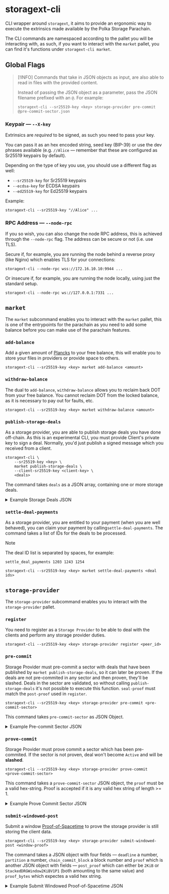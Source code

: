 # storagext-cli

CLI wrapper around `storagext`, it aims to provide an ergonomic way to execute the extrinsics made available by the Polka Storage Parachain.

The CLI commands are namespaced according to the pallet you will be interacting with,
as such, if you want to interact with the `market` pallet, you can find it's functions under `storagext-cli market`.

## Global Flags

> [!INFO]
> Commands that take in JSON objects as input, are also able to read in files with the provided content.
>
> Instead of passing the JSON object as a parameter, pass the JSON filename prefixed with an `@`.
> For example:
> ```
> storagext-cli --sr25519-key <key> storage-provider pre-commit @pre-commit-sector.json
> ```

### Keypair — `--X-key`

Extrinsics are *required* to be signed, as such you need to pass your key.

You can pass it as an hex encoded string, seed key (BIP-39) or use the dev phrases available
(e.g. `//Alice` — remember that these are configured as Sr25519 keypairs by default).

Depending on the type of key you use, you should use a different flag as well:

* `--sr25519-key` for Sr25519 keypairs
* `--ecdsa-key` for ECDSA keypairs
* `--ed25519-key` for Ed25519 keypairs

Example:

```
storagext-cli --sr25519-key "//Alice" ...
```

### RPC Address — `--node-rpc`

If you so wish, you can also change the node RPC address, this is achieved through the `--node-rpc` flag. The address can be secure or not (i.e. use TLS).

Secure if, for example, you are running the node behind a reverse proxy (like Nginx) which enables TLS for your connections:

```
storagext-cli --node-rpc wss://172.16.10.10:9944 ...
```

Or insecure if, for example, you are running the node locally, using just the standard setup.

```
storagext-cli --node-rpc ws://127.0.0.1:7331 ...
```

## `market`

The `market` subcommand enables you to interact with the `market` pallet,
this is one of the entrypoints for the parachain as you need to add some balance before you can make use of the parachain features.

### `add-balance`

Add a given amount of [Plancks](https://wiki.polkadot.network/docs/learn-DOT#the-planck-unit) to your free balance,
this will enable you to store your files in providers or provide space to others.

```
storagext-cli --sr25519-key <key> market add-balance <amount>
```

### `withdraw-balance`

The dual to `add-balance`, `withdraw-balance` allows you to reclaim back DOT from your free balance.
You cannot reclaim DOT from the locked balance, as it is necessary to pay out for faults, etc.

```
storagext-cli --sr25519-key <key> market withdraw-balance <amount>
```

### `publish-storage-deals`

As a storage provider, you are able to publish storage deals you have done off-chain.
As this is an experimental CLI, you must provide Client's private key to sign a deal.
Normally, you'd just publish a signed message which you received from a client.

```
storagext-cli \
    --sr25519-key <key> \
    market publish-storage-deals \
    --client-sr25519-key <client-key> \
    <deals>
```

The command takes `deals` as a JSON array, containing one or more storage deals.

<details>
<summary>Example Storage Deals JSON</summary>
<p>

```json
[
    {
        "piece_cid": "bafkreibme22gw2h7y2h7tg2fhqotaqjucnbc24deqo72b6mkl2egezxhvy",
        "piece_size": 47000000000,
        "client": "5GvHnpY1433RytXW66r77iL4CyewAAErDU6fAouoaPKvcvLU",
        "provider": "5DJiX75PZjvntUMeq7XP8qqJ3Tdg6F2Nybk9So1Z5mWArnG2",
        "label": "737-800 schematics",
        "start_block": 1580889600,
        "end_block": 1721747575,
        "storage_price_per_block": 17144352,
        "provider_collateral": 3735928559,
        "state": "Published"
    },
    {
        "piece_cid": "bafybeih5zgcgqor3dv6kfdtv3lshv3yfkfewtx73lhedgihlmvpcmywmua",
        "piece_size": 269490583,
        "client": "5GvHnpY1433RytXW66r77iL4CyewAAErDU6fAouoaPKvcvLU",
        "provider": "5DJiX75PZjvntUMeq7XP8qqJ3Tdg6F2Nybk9So1Z5mWArnG2",
        "label": "Falcon C-00000291",
        "start_block": 1721410062,
        "end_block": 1721747843,
        "storage_price_per_block": 46349,
        "provider_collateral": 3735928559,
        "state": "Published"
    }
]
```

</p>
</details>


### `settle-deal-payments`

As a storage provider, you are entitled to your payment (when you are well behaved),
you can claim your payment by calling`settle-deal-payments`. The command takes a
list of IDs for the deals to be processed.

> [!NOTE]
> The deal ID list is separated by spaces, for example:
> ```
> settle_deal_payments 1203 1243 1254
> ```

```
storagext-cli --sr25519-key <key> market settle-deal-payments <deal ids>
```


## `storage-provider`

The `storage-provider` subcommand enables you to interact with the `storage-provider` pallet.

### `register`

You need to register as a `Storage Provider` to be able to deal with the clients and perform any storage provider duties.

```
storagext-cli --sr25519-key <key> storage-provider register <peer_id>
```

### `pre-commit`

Storage Provider must pre-commit a sector with deals that have been published by `market publish-storage-deals`, so it can later be proven.
If the deals are not pre-commited in any sector and then proven, they'll be slashed.
Deals in the sector are validated, so without calling `publish-storage-deals` it's not possible to execute this function.
`seal-proof` must match the `post-proof` used in `register`.

```
storagext-cli --sr25519-key <key> storage-provider pre-commit <pre-commit-sector>
```

This command takes `pre-commit-sector` as JSON Object.

<details>
<summary>Example Pre-commit Sector JSON</summary>
<p>

```json
{
    "sector_number": 1,
    "sealed_cid": "bafk2bzaceajreoxfdcpdvitpvxm7vkpvcimlob5ejebqgqidjkz4qoug4q6zu",
    "deal_ids": [0],
    "expiration": 100,
    "unsealed_cid": "bafkreibme22gw2h7y2h7tg2fhqotaqjucnbc24deqo72b6mkl2egezxhvy",
    "seal_proof": "StackedDRG2KiBV1P1"
}
```

</p>
</details>

### `prove-commit`

Storage Provider must prove commit a sector which has been pre-commited.
If the sector is not proven, deal won't become `Active` and will be **slashed**.

```
storagext-cli --sr25519-key <key> storage-provider prove-commit <prove-commit-sector>
```

This command takes a `prove-commit-sector` JSON object, the `proof` must be a valid hex-string.
Proof is accepted if it is any valid hex string of length >= 1.

<details>
<summary>Example Prove Commit Sector JSON</summary>
<p>

```json
{
    "sector_number": 1,
    "proof": "1230deadbeef"
}
```

</p>
</details>

### `submit-windowed-post`

Submit a window [Proof-of-Spacetime](https://spec.filecoin.io/#section-algorithms.pos.post)
to prove the storage provider is still storing the client data.

```
storagext-cli --sr25519-key <key> storage-provider submit-windowed-post <window-proof>
```

The command takes a JSON object with four fields — `deadline` a number, `partition` a number,
`chain_commit_block` a block number and `proof` which is another JSON object with fields —
`post_proof` which can either be `2KiB` or `StackedDRGWindow2KiBV1P1` (both amounting to the same value)
and `proof_bytes` which expectes a valid hex string.

<details>
<summary>Example Submit Windowed Proof-of-Spacetime JSON</summary>
<p>

```json
{
    "deadline": 10,
    "partition": 10,
    "chain_commit_block": 1,
    "proof": {
        "post_proof": "2KiB",
        "proof_bytes": "07482439"
    }
}
```

</p>
</details>

